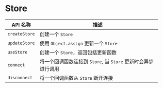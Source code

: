 # Store

| API 名称      | 描述                                                          |
| ------------- | ------------------------------------------------------------- |
| `createStore` | 创建一个 `Store`                                              |
| `updateStore` | 使用 `Object.assign` 更新一个 `Store`                         |
| `useStore`    | 创建一个 `Store`，返回包括更新函数                            |
| `connect`     | 将一个回调函数连接到 `Store`, 当 `Store` 更新时会异步进行调用 |
| `disconnect`  | 将一个回调函数从 `Store` 断开连接                             |
